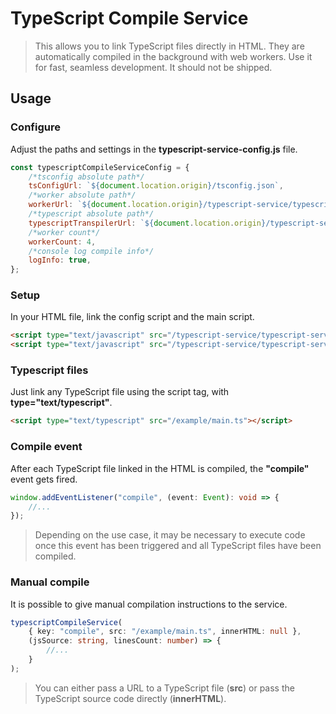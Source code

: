 # TypeScript Compile Service

> This allows you to link TypeScript files directly in HTML. They are automatically compiled in the background with web workers. Use it for fast, seamless development. It should not be shipped.

## Usage

### Configure
Adjust the paths and settings in the <b>typescript-service-config.js</b> file.
```js
const typescriptCompileServiceConfig = {
    /*tsconfig absolute path*/
    tsConfigUrl: `${document.location.origin}/tsconfig.json`,
    /*worker absolute path*/
    workerUrl: `${document.location.origin}/typescript-service/typescript-service-worker.js`,
    /*typescript absolute path*/
    typescriptTranspilerUrl: `${document.location.origin}/typescript-service/typescript.4.8.4.js`,
    /*worker count*/
    workerCount: 4,
    /*console log compile info*/
    logInfo: true,
};
```

### Setup
In your HTML file, link the config script and the main script.
```html
<script type="text/javascript" src="/typescript-service/typescript-service-config.js"></script>
<script type="text/javascript" src="/typescript-service/typescript-service.js"></script>
```

### Typescript files
Just link any TypeScript file using the script tag, with <b>type="text/typescript"</b>.
```html
<script type="text/typescript" src="/example/main.ts"></script>
```

### Compile event
After each TypeScript file linked in the HTML is compiled, the <b>"compile"</b> event gets fired.
```ts
window.addEventListener("compile", (event: Event): void => {
    //...
});
```
> Depending on the use case, it may be necessary to execute code once this event has been triggered and all TypeScript files have been compiled.

### Manual compile
It is possible to give manual compilation instructions to the service.
```ts
typescriptCompileService(
    { key: "compile", src: "/example/main.ts", innerHTML: null },
    (jsSource: string, linesCount: number) => {
        //...
    }
);
```
> You can either pass a URL to a TypeScript file (<b>src</b>) or pass the TypeScript source code directly (<b>innerHTML</b>).
